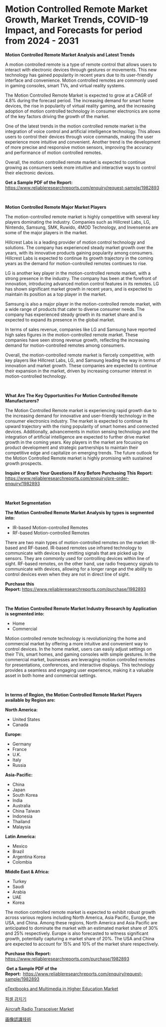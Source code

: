<p><h1>Motion Controlled Remote Market Growth, Market Trends, COVID-19 Impact, and Forecasts for period from 2024 - 2031</h1></p><p><strong>Motion Controlled Remote Market Analysis and Latest Trends</strong></p>
<p><p>A motion controlled remote is a type of remote control that allows users to interact with electronic devices through gestures or movements. This new technology has gained popularity in recent years due to its user-friendly interface and convenience. Motion controlled remotes are commonly used in gaming consoles, smart TVs, and virtual reality systems.</p><p>The Motion Controlled Remote Market is expected to grow at a CAGR of 4.8% during the forecast period. The increasing demand for smart home devices, the rise in popularity of virtual reality gaming, and the increasing adoption of motion controlled technology in consumer electronics are some of the key factors driving the growth of the market.</p><p>One of the latest trends in the motion controlled remote market is the integration of voice control and artificial intelligence technology. This allows users to control their devices through voice commands, making the user experience more intuitive and convenient. Another trend is the development of more precise and responsive motion sensors, improving the accuracy and performance of motion controlled remotes.</p><p>Overall, the motion controlled remote market is expected to continue growing as consumers seek more intuitive and interactive ways to control their electronic devices.</p></p>
<p><strong>Get a Sample PDF of the Report:&nbsp;</strong> <a href="https://www.reliableresearchreports.com/enquiry/request-sample/1982893">https://www.reliableresearchreports.com/enquiry/request-sample/1982893</a></p>
<p>&nbsp;</p>
<p><strong>Motion Controlled Remote Major Market Players</strong></p>
<p><p>The motion-controlled remote market is highly competitive with several key players dominating the industry. Companies such as Hillcrest Labs, LG, Nintendo, Samsung, SMK, Ruwido, 4MOD Technology, and Invensense are some of the major players in the market.</p><p>Hillcrest Labs is a leading provider of motion control technology and solutions. The company has experienced steady market growth over the years, with its innovative products gaining popularity among consumers. Hillcrest Labs is expected to continue its growth trajectory in the coming years as the demand for motion-controlled remotes continues to rise.</p><p>LG is another key player in the motion-controlled remote market, with a strong presence in the industry. The company has been at the forefront of innovation, introducing advanced motion control features in its remotes. LG has shown significant market growth in recent years, and is expected to maintain its position as a top player in the market.</p><p>Samsung is also a major player in the motion-controlled remote market, with a wide range of products that cater to diverse consumer needs. The company has experienced steady growth in its market share and is expected to expand its presence in the global market.</p><p>In terms of sales revenue, companies like LG and Samsung have reported high sales figures in the motion-controlled remote market. These companies have seen strong revenue growth, reflecting the increasing demand for motion-controlled remotes among consumers.</p><p>Overall, the motion-controlled remote market is fiercely competitive, with key players like Hillcrest Labs, LG, and Samsung leading the way in terms of innovation and market growth. These companies are expected to continue their expansion in the market, driven by increasing consumer interest in motion-controlled technology.</p></p>
<p>&nbsp;</p>
<p><strong>What Are The Key Opportunities For Motion Controlled Remote Manufacturers?</strong></p>
<p><p>The Motion Controlled Remote market is experiencing rapid growth due to the increasing demand for innovative and user-friendly technology in the consumer electronics industry. The market is expected to continue its upward trajectory with the rising popularity of smart homes and connected devices. Additionally, advancements in motion sensing technology and the integration of artificial intelligence are expected to further drive market growth in the coming years. Key players in the market are focusing on product development and strategic partnerships to maintain their competitive edge and capitalize on emerging trends. The future outlook for the Motion Controlled Remote market is highly promising with sustained growth prospects.</p></p>
<p><strong>Inquire or Share Your Questions If Any Before Purchasing This Report:</strong> <a href="https://www.reliableresearchreports.com/enquiry/pre-order-enquiry/1982893">https://www.reliableresearchreports.com/enquiry/pre-order-enquiry/1982893</a></p>
<p>&nbsp;</p>
<p><strong>Market Segmentation</strong></p>
<p><strong>The Motion Controlled Remote Market Analysis by types is segmented into:</strong></p>
<p><ul><li>IR-based Motion-controlled Remotes</li><li>RF-based Motion-controlled Remotes</li></ul></p>
<p><p>There are two main types of motion-controlled remotes on the market: IR-based and RF-based. IR-based remotes use infrared technology to communicate with devices by emitting signals that are picked up by sensors. They are commonly used for controlling devices within line of sight. RF-based remotes, on the other hand, use radio frequency signals to communicate with devices, allowing for a longer range and the ability to control devices even when they are not in direct line of sight.</p></p>
<p><strong>Purchase this Report:&nbsp;</strong><a href="https://www.reliableresearchreports.com/purchase/1982893">https://www.reliableresearchreports.com/purchase/1982893</a></p>
<p>&nbsp;</p>
<p><strong>The Motion Controlled Remote Market Industry Research by Application is segmented into:</strong></p>
<p><ul><li>Home</li><li>Commercial</li></ul></p>
<p><p>Motion controlled remote technology is revolutionizing the home and commercial market by offering a more intuitive and convenient way to control devices. In the home market, users can easily adjust settings on their TVs, smart homes, and gaming consoles with simple gestures. In the commercial market, businesses are leveraging motion controlled remotes for presentations, conferences, and interactive displays. This technology provides a seamless and engaging user experience, making it a valuable asset in both home and commercial settings.</p></p>
<p>&nbsp;</p>
<p><strong>In terms of Region, the Motion Controlled Remote Market Players available by Region are:</strong></p>
<p>
    <p> <strong> North America: </strong>
        <ul>
            <li>United States</li>
            <li>Canada</li>
        </ul>
        </p> 
    <p> <strong> Europe: </strong>
        <ul>
            <li>Germany</li>
            <li>France</li>
            <li>U.K.</li>
            <li>Italy</li>
            <li>Russia</li>
        </ul>
        </p> 
    <p> <strong> Asia-Pacific: </strong>
        <ul>
            <li>China</li>
            <li>Japan</li>
            <li>South Korea</li>
            <li>India</li>
            <li>Australia</li>
            <li>China Taiwan</li>
            <li>Indonesia</li>
            <li>Thailand</li>
            <li>Malaysia</li>
        </ul>
        </p> 
    <p> <strong> Latin America: </strong>
        <ul>
            <li>Mexico</li>
            <li>Brazil</li>
            <li>Argentina Korea</li>
            <li>Colombia</li>
        </ul>
        </p> 
    <p> <strong> Middle East & Africa: </strong>
        <ul>
            <li>Turkey</li>
            <li>Saudi</li>
            <li>Arabia</li>
            <li>UAE</li>
            <li>Korea</li>
        </ul>
    </p>
    </p>
<p><p>The motion controlled remote market is expected to exhibit robust growth across various regions including North America, Asia Pacific, Europe, the USA, and China. Among these regions, North America and Asia Pacific are anticipated to dominate the market with an estimated market share of 30% and 25% respectively. Europe is also forecasted to witness significant growth, potentially capturing a market share of 20%. The USA and China are expected to account for 15% and 10% of the market share respectively.</p></p>
<p><strong>Purchase this Report: </strong><a href="https://www.reliableresearchreports.com/purchase/1982893">https://www.reliableresearchreports.com/purchase/1982893</a></p>
<p>&nbsp;<strong>Get a Sample PDF of the Report:&nbsp;&nbsp;</strong><a href="https://www.reliableresearchreports.com/enquiry/request-sample/1982893">https://www.reliableresearchreports.com/enquiry/request-sample/1982893</a></p>
<p><strong></strong></p>
<p><p><a href="https://github.com/BryceTownsendr/Market-Research-Report-List-4/blob/main/etextbooks-and-multimedia-in-higher-education-market.md">eTextbooks and Multimedia in Higher Education Market</a></p><p><a href="https://github.com/xvz497517413/Market-Research-Report-List-1/blob/main/752337613271.md">픽셀 감지기</a></p><p><a href="https://issuu.com/reportprime-2/docs/aircraft-radio-transceiver-market-size-2030.pptx">Aircraft Radio Transceiver Market</a></p><p><a href="https://github.com/ksxzwxabcuynh011/Market-Research-Report-List-1/blob/main/554533814183.md">画像認識技術</a></p></p>